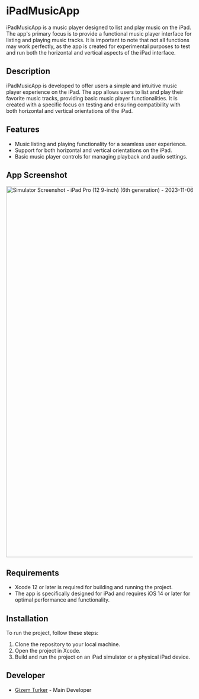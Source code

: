 # iPadMusicApp

iPadMusicApp is a music player designed to list and play music on the iPad. The app's primary focus is to provide a functional music player interface for listing and playing music tracks. It is important to note that not all functions may work perfectly, as the app is created for experimental purposes to test and run both the horizontal and vertical aspects of the iPad interface.

## Description

iPadMusicApp is developed to offer users a simple and intuitive music player experience on the iPad. The app allows users to list and play their favorite music tracks, providing basic music player functionalities. It is created with a specific focus on testing and ensuring compatibility with both horizontal and vertical orientations of the iPad.

## Features

- Music listing and playing functionality for a seamless user experience.
- Support for both horizontal and vertical orientations on the iPad.
- Basic music player controls for managing playback and audio settings.

## App Screenshot

<div class="image-container">
  <img src="https://github.com/gizemturker/swiftui-notes/assets/17044304/4f9fff58-53e4-4ade-9465-4067ce3bdca9" width="600" height="1000" alt="Simulator Screenshot - iPad Pro (12 9-inch) (6th generation) - 2023-11-06 at 23 16 02" class="image" />
</div>

## Requirements

- Xcode 12 or later is required for building and running the project.
- The app is specifically designed for iPad and requires iOS 14 or later for optimal performance and functionality.

## Installation

To run the project, follow these steps:

1. Clone the repository to your local machine.
2. Open the project in Xcode.
3. Build and run the project on an iPad simulator or a physical iPad device.

## Developer

- [Gizem Turker](https://github.com/gizemturker) - Main Developer

